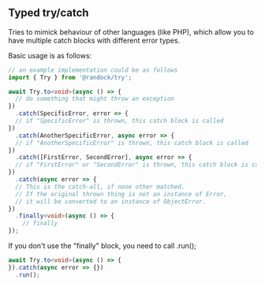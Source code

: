 ## Typed try/catch

Tries to mimick behaviour of other languages (like PHP), which allow you to have multiple catch blocks with different error types.

Basic usage is as follows:

```ts
// an example implementation could be as follows
import { Try } from '@randock/try';

await Try.to<void>(async () => {
  // do something that might throw an exception
})
  .catch(SpecificError, error => {
  // if "SpecificError" is thrown, this catch block is called
})
  .catch(AnotherSpecificError, async error => {
  // if "AnotherSpecificError" is thrown, this catch block is called
})
  .catch([FirstError, SecondError], async error => {
  // if "FirstError" or "SecondError" is thrown, this catch block is called
})
  .catch(async error => {
  // This is the catch-all, if none other matched.
  // If the original thrown thing is not an instance of Error, 
  // it will be converted to an instance of ObjectError.
})
  .finally<void>(async () => {
    // finally
});
```
If you don't use the "finally" block, you need to call .run(); 
```ts
await Try.to<void>(async () => {
}).catch(async error => {})
  .run();
```
